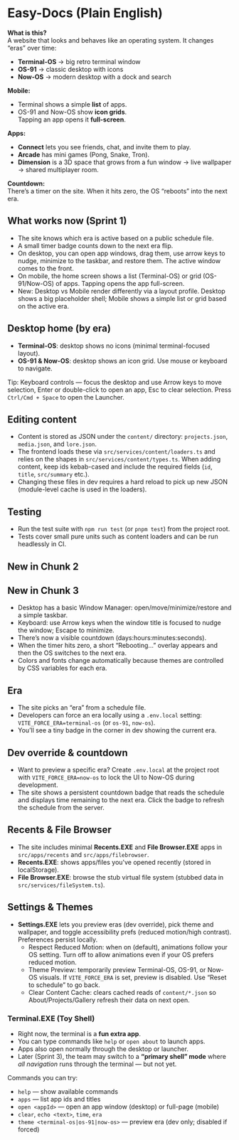 # Easy-Docs (Plain English)

**What is this?**  
A website that looks and behaves like an operating system. It changes “eras” over time:
- **Terminal-OS** → big retro terminal window
- **OS-91** → classic desktop with icons
- **Now-OS** → modern desktop with a dock and search

**Mobile:**  
- Terminal shows a simple **list** of apps.  
- OS-91 and Now-OS show **icon grids**.  
Tapping an app opens it **full-screen**.

**Apps:**  
- **Connect** lets you see friends, chat, and invite them to play.  
- **Arcade** has mini games (Pong, Snake, Tron).  
- **Dimension** is a 3D space that grows from a fun window → live wallpaper → shared multiplayer room.

**Countdown:**  
There’s a timer on the site. When it hits zero, the OS “reboots” into the next era.

## What works now (Sprint 1)
- The site knows which era is active based on a public schedule file.
- A small timer badge counts down to the next era flip.
- On desktop, you can open app windows, drag them, use arrow keys to nudge, minimize to the taskbar, and restore them. The active window comes to the front.
- On mobile, the home screen shows a list (Terminal-OS) or grid (OS-91/Now-OS) of apps. Tapping opens the app full-screen.
 - New: Desktop vs Mobile render differently via a layout profile. Desktop shows a big placeholder shell; Mobile shows a simple list or grid based on the active era.

## Desktop home (by era)

- **Terminal-OS**: desktop shows no icons (minimal terminal-focused layout).
- **OS-91 & Now-OS**: desktop shows an icon grid. Use mouse or keyboard to navigate.

Tip: Keyboard controls — focus the desktop and use Arrow keys to move selection, Enter or double-click to open an app, Esc to clear selection. Press `Ctrl/Cmd + Space` to open the Launcher.

## Editing content

- Content is stored as JSON under the `content/` directory: `projects.json`, `media.json`, and `lore.json`.
- The frontend loads these via `src/services/content/loaders.ts` and relies on the shapes in `src/services/content/types.ts`. When adding content, keep ids kebab-cased and include the required fields (`id`, `title`, `src/summary` etc.).
- Changing these files in dev requires a hard reload to pick up new JSON (module-level cache is used in the loaders).

## Testing

- Run the test suite with `npm run test` (or `pnpm test`) from the project root.
- Tests cover small pure units such as content loaders and can be run headlessly in CI.

## New in Chunk 2
## New in Chunk 3
- Desktop has a basic Window Manager: open/move/minimize/restore and a simple taskbar.
- Keyboard: use Arrow keys when the window title is focused to nudge the window; Escape to minimize.
- There’s now a visible countdown (days:hours:minutes:seconds).
- When the timer hits zero, a short “Rebooting…” overlay appears and then the OS switches to the next era.
- Colors and fonts change automatically because themes are controlled by CSS variables for each era.

## Era
- The site picks an “era” from a schedule file.
- Developers can force an era locally using a `.env.local` setting: `VITE_FORCE_ERA=terminal-os` (or `os-91`, `now-os`).
- You’ll see a tiny badge in the corner in dev showing the current era.

## Dev override & countdown
- Want to preview a specific era? Create `.env.local` at the project root with `VITE_FORCE_ERA=now-os` to lock the UI to Now-OS during development.
- The site shows a persistent countdown badge that reads the schedule and displays time remaining to the next era. Click the badge to refresh the schedule from the server.

## Recents & File Browser
- The site includes minimal **Recents.EXE** and **File Browser.EXE** apps in `src/apps/recents` and `src/apps/filebrowser`.
- **Recents.EXE**: shows apps/files you've opened recently (stored in localStorage).
- **File Browser.EXE**: browse the stub virtual file system (stubbed data in `src/services/fileSystem.ts`).

## Settings & Themes
- **Settings.EXE** lets you preview eras (dev override), pick theme and wallpaper, and toggle accessibility prefs (reduced motion/high contrast). Preferences persist locally.
  - Respect Reduced Motion: when on (default), animations follow your OS setting. Turn off to allow animations even if your OS prefers reduced motion.
  - Theme Preview: temporarily preview Terminal-OS, OS-91, or Now-OS visuals. If `VITE_FORCE_ERA` is set, preview is disabled. Use “Reset to schedule” to go back.
  - Clear Content Cache: clears cached reads of `content/*.json` so About/Projects/Gallery refresh their data on next open.

### Terminal.EXE (Toy Shell)
- Right now, the terminal is a **fun extra app**.  
- You can type commands like `help` or `open about` to launch apps.  
- Apps also open normally through the desktop or launcher.  
- Later (Sprint 3), the team may switch to a **“primary shell” mode** where *all navigation* runs through the terminal — but not yet.

Commands you can try:
- `help` — show available commands
- `apps` — list app ids and titles
- `open <appId>` — open an app window (desktop) or full-page (mobile)
- `clear`, `echo <text>`, `time`, `era`
- `theme <terminal-os|os-91|now-os>` — preview era (dev only; disabled if forced)